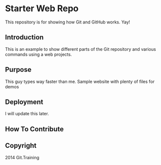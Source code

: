 # Starter Web Repo

This repository is for showing how Git and GitHub works. Yay!

## Introduction
This is an example to show different parts of the Git repository and various commands using a web projects.

## Purpose
This guy types way faster than me.
Sample website with plenty of files for demos
## Deployment 
I will update this later.

## How To Contribute

## Copyright
   2014 Git.Training
